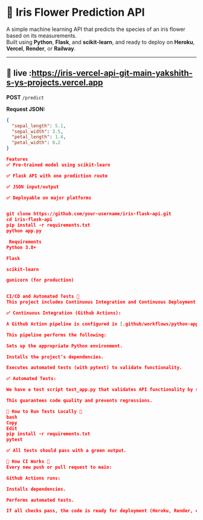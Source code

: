# 🌸 Iris Flower Prediction API

A simple machine learning API that predicts the species of an iris flower based on its measurements.  
Built using **Python**, **Flask**, and **scikit-learn**, and ready to deploy on **Heroku**, **Vercel**, **Render**, or **Railway**.

---

## 🚀 live :https://iris-vercel-api-git-main-yakshith-s-ys-projects.vercel.app

**POST** `/predict`

**Request JSON:**
```json
{
  "sepal_length": 5.1,
  "sepal_width": 3.5,
  "petal_length": 1.4,
  "petal_width": 0.2
}

Features
✅ Pre-trained model using scikit-learn

✅ Flask API with one prediction route

✅ JSON input/output

✅ Deployable on major platforms


git clone https://github.com/your-username/iris-flask-api.git
cd iris-flask-api
pip install -r requirements.txt
python app.py

 Requirements
Python 3.8+

Flask

scikit-learn

gunicorn (for production)


CI/CD and Automated Tests 🔹
This project includes Continuous Integration and Continuous Deployment (CI/CD) practices to demonstrate production readiness.

✅ Continuous Integration (Github Actions):

A Github Action pipeline is configured in [.github/workflows/python-app.yml].

This pipeline performs the following:

Sets up the appropriate Python environment.

Installs the project’s dependencies.

Executes automated tests (with pytest) to validate functionality.

✅ Automated Tests:

We have a test script test_app.py that validates API functionality by sending a request to the API and verifying the response.

This guarantees code quality and prevents regressions.

🔹 How to Run Tests Locally 🔹
bash
Copy
Edit
pip install -r requirements.txt
pytest

✅ All tests should pass with a green output.

🔹 How CI Works 🔹
Every new push or pull request to main:

Github Actions runs:

Installs dependencies.

Performs automated tests.

If all checks pass, the code is ready for deployment (Heroku, Render, or another platform).

